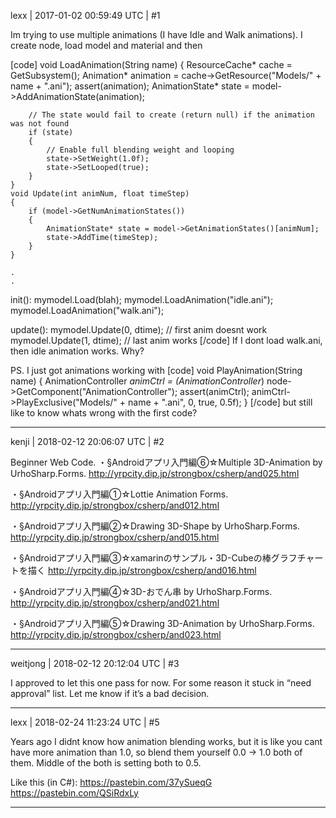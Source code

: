lexx | 2017-01-02 00:59:49 UTC | #1

Im trying to use multiple animations (I have Idle and Walk animations).
I create node, load model and material and then

[code]
	void LoadAnimation(String name)
	{
		ResourceCache* cache = GetSubsystem<ResourceCache>();
		Animation* animation = cache->GetResource<Animation>("Models/" + name + ".ani");
		assert(animation);
		AnimationState* state = model->AddAnimationState(animation);

		// The state would fail to create (return null) if the animation was not found
		if (state)
		{
			// Enable full blending weight and looping
			state->SetWeight(1.0f);
			state->SetLooped(true);
		}
	}
	void Update(int animNum, float timeStep)
	{
		if (model->GetNumAnimationStates())
		{
			AnimationState* state = model->GetAnimationStates()[animNum];
			state->AddTime(timeStep);
		}
	}

	.
	.
init():	
	mymodel.Load(blah);
	mymodel.LoadAnimation("idle.ani");
	mymodel.LoadAnimation("walk.ani");
	
update():
	mymodel.Update(0, dtime); // first anim doesnt work
	mymodel.Update(1, dtime); // last anim works
[/code]
If I dont load walk.ani, then idle animation works. Why?




PS. I just got animations working with
[code]
	void PlayAnimation(String name)
	{
		AnimationController *animCtrl = (AnimationController*) node->GetComponent("AnimationController");
		assert(animCtrl);
		animCtrl->PlayExclusive("Models/" + name + ".ani", 0, true, 0.5f);
	}
[/code]
but still like to know whats wrong with the first code?

-------------------------

kenji | 2018-02-12 20:06:07 UTC | #2

Beginner Web Code.
・§Androidアプリ入門編⑥☆Multiple 3D-Animation by UrhoSharp.Forms.
 http://yrpcity.dip.jp/strongbox/csherp/and025.html

・§Androidアプリ入門編①☆Lottie Animation Forms.
 http://yrpcity.dip.jp/strongbox/csherp/and012.html

・§Androidアプリ入門編②☆Drawing 3D-Shape by UrhoSharp.Forms.
  http://yrpcity.dip.jp/strongbox/csherp/and015.html

・§Androidアプリ入門編③☆xamarinのサンプル・3D-Cubeの棒グラフチャートを描く
  http://yrpcity.dip.jp/strongbox/csherp/and016.html

・§Androidアプリ入門編④☆3D-おでん串 by UrhoSharp.Forms.
  http://yrpcity.dip.jp/strongbox/csherp/and021.html

・§Androidアプリ入門編⑤☆Drawing 3D-Animation by UrhoSharp.Forms.
 http://yrpcity.dip.jp/strongbox/csherp/and023.html

-------------------------

weitjong | 2018-02-12 20:12:04 UTC | #3

I approved to let this one pass for now. For some reason it stuck in “need approval” list. Let me know if it’s a bad decision.

-------------------------

lexx | 2018-02-24 11:23:24 UTC | #5

Years ago I didnt know how animation blending works, but it is like you cant have more animation than 1.0, so blend them yourself 0.0 -> 1.0  both of them. Middle of the both is setting both to 0.5.

Like this (in C#):
https://pastebin.com/37ySueqG
https://pastebin.com/QSiRdxLy

-------------------------

